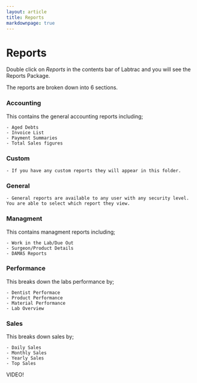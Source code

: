 ```yaml
---
layout: article
title: Reports
markdownpage: true
---
```


# Reports



Double click on *Reports* in the contents bar of Labtrac and you will see the Reports Package.

The reports are broken down into 6 sections.

### Accounting

This contains the general accounting reports including;

    - Aged Debts
    - Invoice List
    - Payment Summaries
    - Total Sales figures

### Custom

    - If you have any custom reports they will appear in this folder.
    
### General

    - General reports are available to any user with any security level. You are able to select which report they view.
   
    
### Managment

This contains managment reports including;

    - Work in the Lab/Due Out
    - Surgeon/Product Details
    - DAMAS Reports
    
### Performance    

This breaks down the labs performance by;

    - Dentist Performace
    - Product Performance
    - Material Performance
    - Lab Overview
    
### Sales    

This breaks down sales by;

    - Daily Sales
    - Monthly Sales
    - Yearly Sales
    - Top Sales
    
    
VIDEO!
